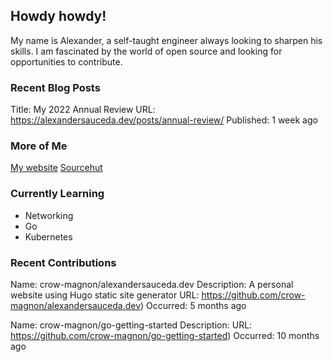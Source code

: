 ## Howdy howdy!

My name is Alexander, a self-taught engineer always looking to sharpen his skills. I am fascinated by the world of open source and looking for opportunities to contribute.

### Recent Blog Posts

Title: My 2022 Annual Review
URL: https://alexandersauceda.dev/posts/annual-review/
Published: 1 week ago


### More of Me
[My website](https://alexandersauceda.dev/)
[Sourcehut](https://sr.ht/~crow-magnon/)

### Currently Learning
- Networking
- Go
- Kubernetes

### Recent Contributions

Name: crow-magnon/alexandersauceda.dev
Description: A personal website using Hugo static site generator
URL: https://github.com/crow-magnon/alexandersauceda.dev)
Occurred: 5 months ago

Name: crow-magnon/go-getting-started
Description: 
URL: https://github.com/crow-magnon/go-getting-started)
Occurred: 10 months ago


